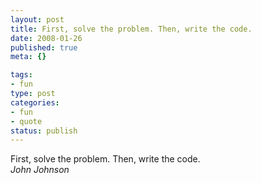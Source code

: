 ```yaml
--- 
layout: post
title: First, solve the problem. Then, write the code.
date: 2008-01-26
published: true
meta: {}

tags: 
- fun
type: post
categories: 
- fun
- quote
status: publish
---
```

First, solve the problem. Then, write the code.<br />_John Johnson_
